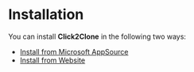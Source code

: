 # Installation

You can install **Click2Clone** in the following two ways:&#x20;

* [Install from Microsoft AppSource](https://docs.inogic.com/click2clone/installation/install-from-microsoft-appsource)
* [Install from Website](https://docs.inogic.com/click2clone/installation/install-from-website)
